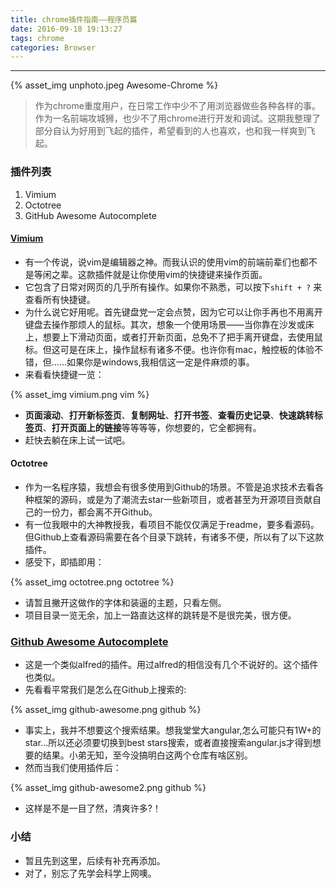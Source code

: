 ```yaml
---
title: chrome插件指南——程序员篇
date: 2016-09-18 19:13:27
tags: chrome
categories: Browser
---
```


<hr>

{% asset_img unphoto.jpeg Awesome-Chrome %}

<blockquote>
	作为chrome重度用户，在日常工作中少不了用浏览器做些各种各样的事。作为一名前端攻城狮，也少不了用chrome进行开发和调试。这期我整理了部分自认为好用到飞起的插件，希望看到的人也喜欢，也和我一样爽到飞起。

</blockquote>

<!-- more -->

### 插件列表

1. Vimium
2. Octotree
3. GitHub Awesome Autocomplete


#### [Vimium](https://chrome.google.com/webstore/detail/vimium/dbepggeogbaibhgnhhndojpepiihcmeb)

*  有一个传说，说vim是编辑器之神。而我认识的使用vim的前端前辈们也都不是等闲之辈。这款插件就是让你使用vim的快捷键来操作页面。
*  它包含了日常对网页的几乎所有操作。如果你不熟悉，可以按下`shift + ?` 来查看所有快捷键。
*  为什么说它好用呢。首先键盘党一定会点赞，因为它可以让你手再也不用离开键盘去操作那烦人的鼠标。其次，想象一个使用场景——当你靠在沙发或床上，想要上下滑动页面，或者打开新页面，总免不了把手离开键盘，去使用鼠标。但这可是在床上，操作鼠标有诸多不便。也许你有mac，触控板的体验不错，但……如果你是windows,我相信这一定是件麻烦的事。
*  来看看快捷键一览：

{% asset_img vimium.png vim %}

*  **页面滚动**、**打开新标签页**、**复制网址**、**打开书签**、**查看历史记录**、**快速跳转标签页**、**打开页面上的链接**等等等等，你想要的，它全都拥有。
*  赶快去躺在床上试一试吧。

#### Octotree

*  作为一名程序猿，我想会有很多使用到Github的场景。不管是追求技术去看各种框架的源码，或是为了潮流去star一些新项目，或者甚至为开源项目贡献自己的一份力，都会离不开Github。
*  有一位我眼中的大神教授我，看项目不能仅仅满足于readme，要多看源码。但Github上查看源码需要在各个目录下跳转，有诸多不便，所以有了以下这款插件。
*  感受下，即插即用：

{% asset_img octotree.png octotree %}

*  请暂且撇开这做作的字体和装逼的主题，只看左侧。
*  项目目录一览无余，加上一路直达这样的跳转是不是很完美，很方便。

### [Github Awesome Autocomplete](https://chrome.google.com/webstore/detail/github-awesome-autocomple/djkfdjpoelphhdclfjhnffmnlnoknfnd)

*  这是一个类似alfred的插件。用过alfred的相信没有几个不说好的。这个插件也类似。
*  先看看平常我们是怎么在Github上搜索的:

{% asset_img github-awesome.png github %}

*  事实上，我并不想要这个搜索结果。想我堂堂大angular,怎么可能只有1W+的star...所以还必须要切换到best stars搜索，或者直接搜索angular.js才得到想要的结果。小弟无知，至今没搞明白这两个仓库有啥区别。
*  然而当我们使用插件后：

{% asset_img github-awesome2.png github %}

*  这样是不是一目了然，清爽许多?！


### 小结

*  暂且先到这里，后续有补充再添加。
*  对了，别忘了先学会科学上网噢。

